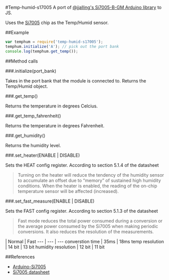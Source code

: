 #Temp-humid-s17005
A port of [@jjalling's Si7005-B-GM Arduino library](https://github.com/jjalling/Arduino-Si7005) to JS.

Uses the [Si7005](http://www.digikey.com/product-detail/en/SI7005-B-FM/336-2330-5-ND/3586861) chip as the Temp/Humid sensor.

##Example
```js
var temphum = require('temp-humid-s17005');
temphum.initialize('A'); // pick out the port bank
console.log(temphum.get_temp());
```

##Method calls

###.initialize(port_bank)

Takes in the port bank that the module is connected to. Returns the Temp/Humid object.

###.get_temp()

Returns the temperature in degrees Celcius.

###.get_temp_fahrenheit()

Returns the temperature in degrees Fahrenheit.

###.get_humidity()

Returns the humidity level.

###.set_heater(ENABLE | DISABLE)

Sets the HEAT config register. According to section 5.1.4 of the datasheet

> Turning on the heater will reduce the tendency of the humidity sensor to accumulate an offset due to “memory” of sustained high humidity conditions. When the heater is enabled, the reading of the on-chip temperature sensor will be affected (increased).

###.set_fast_measure(ENABLE | DISABLE)

Sets the FAST config register. According to section 5.1.3 of the datasheet

> Fast mode reduces the total power consumed during a conversion or the average power consumed by the Si7005 when making periodic conversions. It also reduces the resolution of the measurements.

 | Normal | Fast
--- | --- | ---
converstion time | 35ms | 18ms
temp resolution | 14 bit | 13 bit
humidity resolution | 12 bit | 11 bit


##References
* [Arduino-Si7005](https://github.com/jjalling/Arduino-Si7005)
* [Si7005 datasheet](http://www.silabs.com/Support%20Documents/TechnicalDocs/Si7005.pdf)
